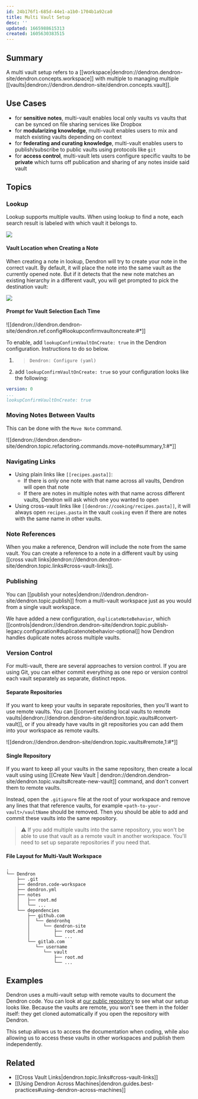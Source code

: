 ```yaml
---
id: 24b176f1-685d-44e1-a1b0-1704b1a92ca0
title: Multi Vault Setup
desc: ''
updated: 1665988615313
created: 1605630383515
---
```


## Summary

A multi vault setup refers to a [[workspace|dendron://dendron.dendron-site/dendron.concepts.workspace]] with multiple 
to managing multiple [[vaults|dendron://dendron.dendron-site/dendron.concepts.vault]].

## Use Cases

- for **sensitive notes**, multi-vault enables local only vaults vs vaults that can be synced on file sharing services like Dropbox
- for **modularizing knowledge**, multi-vault enables users to mix and match existing vaults depending on context
- for **federating and curating knowledge**, multi-vault enables users to publish/subscribe to public vaults using protocols like `git`
- for **access control**, multi-vault lets users configure specific vaults to be **private** which turns off publication and sharing of any notes inside said vault

## Topics

### Lookup

Lookup supports multiple vaults. When using lookup to find a note, each search result is labeled with which vault it belongs to.

![](https://foundation-prod-assetspublic53c57cce-8cpvgjldwysl.s3-us-west-2.amazonaws.com/assets/images/roots.jpg)

#### Vault Location when Creating a Note

When creating a note in lookup, Dendron will try to create your note in the correct vault. By default, it will place the note into the same vault as the currently opened note. But if it detects that the new note matches an existing hierarchy in a different vault, you will get prompted to pick the destination vault:

![](https://org-dendron-public-assets.s3.amazonaws.com/images/create-note-multi-vault-selection.png)

#### Prompt for Vault Selection Each Time

![[dendron://dendron.dendron-site/dendron.ref.config#lookupconfirmvaultoncreate:#*]]

To enable,  add `lookupConfirmVaultOnCreate: true` in the Dendron configuration. Instructions to do so below.

1. > `Dendron: Configure (yaml)`
2. add `lookupConfirmVaultOnCreate: true` so your configuration looks like the following:

```yml
version: 0
...
lookupConfirmVaultOnCreate: true
```

### Moving Notes Between Vaults

This can be done with the `Move Note` command.

![[dendron://dendron.dendron-site/dendron.topic.refactoring.commands.move-note#summary,1:#*]]

### Navigating Links

- Using plain links like `[[recipes.pasta]]`:
    - If there is only one note with that name across all vaults, Dendron will open that note
    - If there are notes in multiple notes with that name across different vaults, Dendron will ask which one you wanted to open
- Using cross-vault links like `[[dendron://cooking/recipes.pasta]]`, it will always open `recipes.pasta` in the vault `cooking` even if there are notes with the same name in other vaults.

### Note References

When you make a reference, Dendron will include the note from the same vault. You can create a reference to a note in a different vault by using [[cross vault links|dendron://dendron.dendron-site/dendron.topic.links#cross-vault-links]].

### Publishing

You can [[publish your notes|dendron://dendron.dendron-site/dendron.topic.publish]] from a multi-vault workspace just as you would from a single vault workspace.

We have added a new configuration, `duplicateNoteBehavior`, which [[controls|dendron://dendron.dendron-site/dendron.topic.publish-legacy.configuration#duplicatenotebehavior-optional]] how Dendron handles duplicate notes across multiple vaults.

### Version Control

For multi-vault, there are several approaches to version control. If you are using Git, you can either commit everything as one repo or version control each vault separately as separate, distinct repos.

#### Separate Repositories
If you want to keep your vaults in separate repositories, then you'll want to use remote vaults. You can [[convert existing local vaults to remote vaults|dendron://dendron.dendron-site/dendron.topic.vaults#convert-vault]], or if you already have vaults in git repositories you can add them into your workspace as remote vaults.

![[dendron://dendron.dendron-site/dendron.topic.vaults#remote,1:#*]]

#### Single Repository

If you want to keep all your vaults in the same repository, then create a local vault using
using [[Create New Vault | dendron://dendron.dendron-site/dendron.topic.vaults#create-new-vault]] command, and don't convert them to remote vaults.

Instead, open the `.gitignore` file at the root of your workspace and remove any
lines that that reference vaults, for example `<path-to-your-vault>/vaultName`
should be removed. Then you should be able to add and commit these vaults into
the same repository.

> ⚠️ If you add multiple vaults into the same repository, you won't be able to
> use that vault as a remote vault in another workspace. You'll need to set up
> separate repositories if you need that.

#### File Layout for Multi-Vault Workspace

```
.
└── Dendron
    ├── .git
    ├── dendron.code-workspace
    ├── dendron.yml
    ├── notes
    │   ├── root.md
    │   └── ...
    └── dependencies
        ├── github.com
        │  └── dendronhq
        │     └── dendron-site
        │         ├── root.md
        │         └── ...
        └── gitlab.com
           └── username
              └── vault
                  ├── root.md
                  └── ...
```

## Examples

Dendron uses a multi-vault setup with remote vaults to document the Dendron code.
You can look at [our public repository](https://github.com/dendronhq/dendron/tree/master/docs)
to see what our setup looks like. Because the vaults are remote, you won't see them in the folder itself: they get cloned automatically if you open the repository with Dendron.

This setup allows us to access the documentation when coding, while also
allowing us to access these vaults in other workspaces and publish them
independently.

## Related

- [[Cross Vault Links|dendron.topic.links#cross-vault-links]]
- [[Using Dendron Across Machines|dendron.guides.best-practices#using-dendron-across-machines]]

